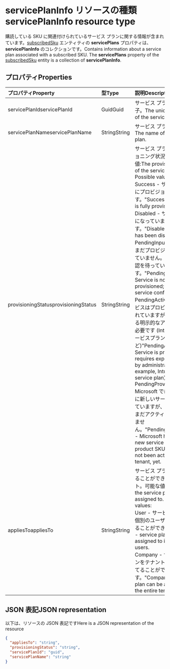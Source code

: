 # <a name="serviceplaninfo-resource-type"></a><span data-ttu-id="ece5f-101">servicePlanInfo リソースの種類</span><span class="sxs-lookup"><span data-stu-id="ece5f-101">servicePlanInfo resource type</span></span>

<span data-ttu-id="ece5f-p101">購読している SKU に関連付けられているサービス プランに関する情報が含まれています。[subscribedSku](subscribedsku.md) エンティティの **servicePlans** プロパティは、**servicePlanInfo** のコレクションです。</span><span class="sxs-lookup"><span data-stu-id="ece5f-p101">Contains information about a service plan associated with a subscribed SKU. The **servicePlans** property of the [subscribedSku](subscribedsku.md) entity is a collection of **servicePlanInfo**.</span></span>


## <a name="properties"></a><span data-ttu-id="ece5f-104">プロパティ</span><span class="sxs-lookup"><span data-stu-id="ece5f-104">Properties</span></span>
| <span data-ttu-id="ece5f-105">プロパティ</span><span class="sxs-lookup"><span data-stu-id="ece5f-105">Property</span></span>     | <span data-ttu-id="ece5f-106">型</span><span class="sxs-lookup"><span data-stu-id="ece5f-106">Type</span></span>   |<span data-ttu-id="ece5f-107">説明</span><span class="sxs-lookup"><span data-stu-id="ece5f-107">Description</span></span>|
|:---------------|:--------|:----------|
|<span data-ttu-id="ece5f-108">servicePlanId</span><span class="sxs-lookup"><span data-stu-id="ece5f-108">servicePlanId</span></span>|<span data-ttu-id="ece5f-109">Guid</span><span class="sxs-lookup"><span data-stu-id="ece5f-109">Guid</span></span>|<span data-ttu-id="ece5f-110">サービス プランの一意識別子。</span><span class="sxs-lookup"><span data-stu-id="ece5f-110">The unique identifier of the service plan.</span></span>|
|<span data-ttu-id="ece5f-111">servicePlanName</span><span class="sxs-lookup"><span data-stu-id="ece5f-111">servicePlanName</span></span>|<span data-ttu-id="ece5f-112">String</span><span class="sxs-lookup"><span data-stu-id="ece5f-112">String</span></span>|<span data-ttu-id="ece5f-113">サービス プランの名前。</span><span class="sxs-lookup"><span data-stu-id="ece5f-113">The name of the service plan.</span></span>|
|<span data-ttu-id="ece5f-114">provisioningStatus</span><span class="sxs-lookup"><span data-stu-id="ece5f-114">provisioningStatus</span></span>|<span data-ttu-id="ece5f-115">String</span><span class="sxs-lookup"><span data-stu-id="ece5f-115">String</span></span>|<span data-ttu-id="ece5f-p102">サービス プランのプロビジョニング状況。可能な値:</span><span class="sxs-lookup"><span data-stu-id="ece5f-p102">The provisioning status of the service plan. Possible values:</span></span><br/><span data-ttu-id="ece5f-118">Success - サービスは完全にプロビジョニングされます。</span><span class="sxs-lookup"><span data-stu-id="ece5f-118">"Success" - Service is fully provisioned.</span></span><br/><span data-ttu-id="ece5f-119">Disabled - サービスは無効になっています。</span><span class="sxs-lookup"><span data-stu-id="ece5f-119">"Disabled" - Service has been disabled.</span></span><br/><span data-ttu-id="ece5f-120">PendingInput - サービスはまだプロビジョニングされていません。サービスの確認を待っています。</span><span class="sxs-lookup"><span data-stu-id="ece5f-120">"PendingInput" - Service is not yet provisioned; awaiting service confirmation.</span></span><br/><span data-ttu-id="ece5f-121">PendingActivation - サービスはプロビジョニングされていますが、管理者による明示的なアクティブ化が必要です (Intune_O365 サービスプランなど)</span><span class="sxs-lookup"><span data-stu-id="ece5f-121">"PendingActivation" - Service is provisioned but requires explicit activation by administrator (for example, Intune_O365 service plan)</span></span><br/><span data-ttu-id="ece5f-122">PendingProvisioning - Microsoft では製品の SKU に新しいサービスを追加していますが、テナント側でまだアクティブ化されていません。</span><span class="sxs-lookup"><span data-stu-id="ece5f-122">"PendingProvisioning" - Microsoft has added a new service to the product SKU and it has not been activated in the tenant, yet.</span></span>|
|<span data-ttu-id="ece5f-123">appliesTo</span><span class="sxs-lookup"><span data-stu-id="ece5f-123">appliesTo</span></span>|<span data-ttu-id="ece5f-124">String</span><span class="sxs-lookup"><span data-stu-id="ece5f-124">String</span></span>|<span data-ttu-id="ece5f-p103">サービス プランを割り当てることができるオブジェクト。可能な値:</span><span class="sxs-lookup"><span data-stu-id="ece5f-p103">The object the service plan can be assigned to. Possible values:</span></span><br/><span data-ttu-id="ece5f-127">User - サービス プランを個別のユーザーに割り当てることができます。</span><span class="sxs-lookup"><span data-stu-id="ece5f-127">"User" - service plan can be assigned to individual users.</span></span><br/><span data-ttu-id="ece5f-128">Company - サービス プランをテナント全体に割り当てることができます。</span><span class="sxs-lookup"><span data-stu-id="ece5f-128">"Company" - service plan can be assigned to the entire tenant.</span></span>|

## <a name="json-representation"></a><span data-ttu-id="ece5f-129">JSON 表記</span><span class="sxs-lookup"><span data-stu-id="ece5f-129">JSON representation</span></span>

<span data-ttu-id="ece5f-130">以下は、リソースの JSON 表記です</span><span class="sxs-lookup"><span data-stu-id="ece5f-130">Here is a JSON representation of the resource</span></span>

<!-- {
  "blockType": "resource",
  "optionalProperties": [

  ],
  "@odata.type": "microsoft.graph.servicePlanInfo"
}-->

```json
{
  "appliesTo": "string",
  "provisioningStatus": "string",
  "servicePlanId": "guid",
  "servicePlanName": "string"
}

```

<!-- uuid: 8fcb5dbc-d5aa-4681-8e31-b001d5168d79
2015-10-25 14:57:30 UTC -->
<!-- {
  "type": "#page.annotation",
  "description": "servicePlanInfo resource",
  "keywords": "",
  "section": "documentation",
  "tocPath": ""
}-->

